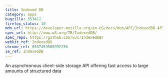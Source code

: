 ```yaml
---
title: Indexed DB
category: apps
bugzilla: 553412
firefox_status: 10
mdn_url: https://developer.mozilla.org/en-US/docs/Web/API/IndexedDB_API
spec_url: http://www.w3.org/TR/IndexedDB/
spec_repo: https://github.com/w3c/IndexedDB/
webkit_ref: IndexedDB
chrome_ref: 6507459568992256
ie_ref: IndexedDB
---
```


An asynchronous client-side storage API offering fast access to large amounts of structured data
